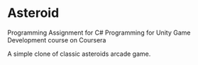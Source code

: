# Asteroid
 Programming Assignment for C# Programming for Unity Game Development course on Coursera

A simple clone of classic asteroids arcade game. 
